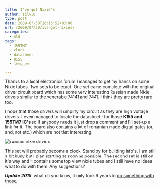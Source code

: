 ```yaml
---
title: I’ve got Nixie’s
author: silviu
type: post
date: 2009-07-30T16:15:52+00:00
url: /2009/07/30/ive-got-nixies/
categories:
  - old
tags:
  - 155TM7
  - clock
  - datasheet
  - K155
  - temp_on

---
```

Thanks to a local electronics forum I managed to get my hands on some Nixie tubes. Two sets to be exact. One set came complete with the original driver circuit board which has some very interesting Russian made Nixie drivers similar to the venerable 74141 and 7441. I think they are pretty rare too.

I hope that those drivers will simplify my circuit as they are high voltage drivers. I even managed to locate the datasheet ! for those **K155 and 155TM7 IC's** so if anybody needs it just drop a comment and I'll set-up a link for it. The board also contains a lot of romanian made digital gates (or, and, not etc.) which are not that interesting.

![russian nixie drivers](/blog/images/2009/russian-nixie-drivers.jpg) 

This set will probably become a clock. Stand by for building info's. I am still a bit busy but I plan starting as soon as possible. The second set is still on it's way and it contains some top view nixie tubes and I still have no ideea what to do with them. Any suggestions?

**_Update 2015:_** what do you know, it only took 6 years to [do something with those.][1]

 [1]: http://www.sgvulcan.com/raspberry-pi-a-nixie-ntp-clock/